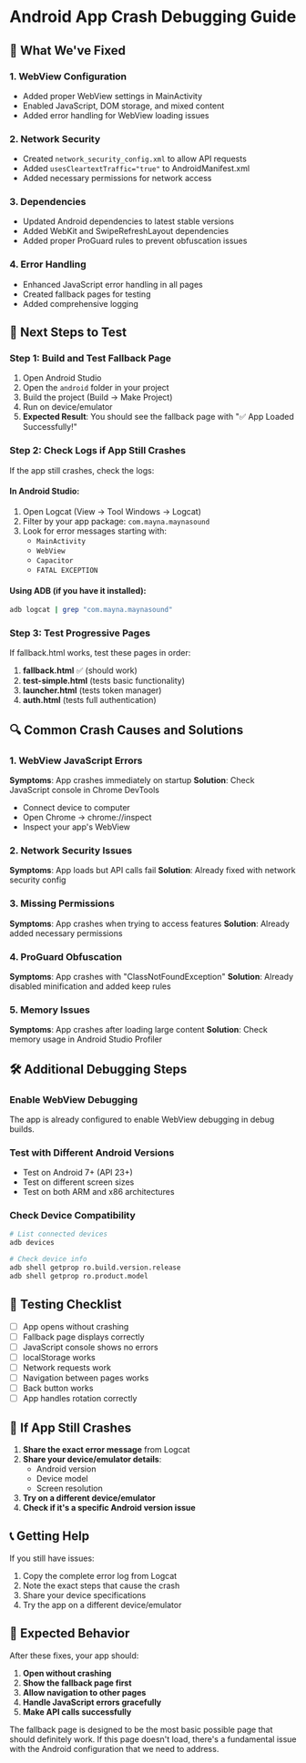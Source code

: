 # Android App Crash Debugging Guide

## 🔧 What We've Fixed

### 1. **WebView Configuration**
- Added proper WebView settings in MainActivity
- Enabled JavaScript, DOM storage, and mixed content
- Added error handling for WebView loading issues

### 2. **Network Security**
- Created `network_security_config.xml` to allow API requests
- Added `usesCleartextTraffic="true"` to AndroidManifest.xml
- Added necessary permissions for network access

### 3. **Dependencies**
- Updated Android dependencies to latest stable versions
- Added WebKit and SwipeRefreshLayout dependencies
- Added proper ProGuard rules to prevent obfuscation issues

### 4. **Error Handling**
- Enhanced JavaScript error handling in all pages
- Created fallback pages for testing
- Added comprehensive logging

## 🚀 Next Steps to Test

### Step 1: Build and Test Fallback Page
1. Open Android Studio
2. Open the `android` folder in your project
3. Build the project (Build → Make Project)
4. Run on device/emulator
5. **Expected Result**: You should see the fallback page with "✅ App Loaded Successfully!"

### Step 2: Check Logs if App Still Crashes
If the app still crashes, check the logs:

#### In Android Studio:
1. Open Logcat (View → Tool Windows → Logcat)
2. Filter by your app package: `com.mayna.maynasound`
3. Look for error messages starting with:
   - `MainActivity`
   - `WebView`
   - `Capacitor`
   - `FATAL EXCEPTION`

#### Using ADB (if you have it installed):
```bash
adb logcat | grep "com.mayna.maynasound"
```

### Step 3: Test Progressive Pages
If fallback.html works, test these pages in order:

1. **fallback.html** ✅ (should work)
2. **test-simple.html** (tests basic functionality)
3. **launcher.html** (tests token manager)
4. **auth.html** (tests full authentication)

## 🔍 Common Crash Causes and Solutions

### 1. **WebView JavaScript Errors**
**Symptoms**: App crashes immediately on startup
**Solution**: Check JavaScript console in Chrome DevTools
- Connect device to computer
- Open Chrome → chrome://inspect
- Inspect your app's WebView

### 2. **Network Security Issues**
**Symptoms**: App loads but API calls fail
**Solution**: Already fixed with network security config

### 3. **Missing Permissions**
**Symptoms**: App crashes when trying to access features
**Solution**: Already added necessary permissions

### 4. **ProGuard Obfuscation**
**Symptoms**: App crashes with "ClassNotFoundException"
**Solution**: Already disabled minification and added keep rules

### 5. **Memory Issues**
**Symptoms**: App crashes after loading large content
**Solution**: Check memory usage in Android Studio Profiler

## 🛠️ Additional Debugging Steps

### Enable WebView Debugging
The app is already configured to enable WebView debugging in debug builds.

### Test with Different Android Versions
- Test on Android 7+ (API 23+)
- Test on different screen sizes
- Test on both ARM and x86 architectures

### Check Device Compatibility
```bash
# List connected devices
adb devices

# Check device info
adb shell getprop ro.build.version.release
adb shell getprop ro.product.model
```

## 📱 Testing Checklist

- [ ] App opens without crashing
- [ ] Fallback page displays correctly
- [ ] JavaScript console shows no errors
- [ ] localStorage works
- [ ] Network requests work
- [ ] Navigation between pages works
- [ ] Back button works
- [ ] App handles rotation correctly

## 🚨 If App Still Crashes

1. **Share the exact error message** from Logcat
2. **Share your device/emulator details**:
   - Android version
   - Device model
   - Screen resolution
3. **Try on a different device/emulator**
4. **Check if it's a specific Android version issue**

## 📞 Getting Help

If you still have issues:
1. Copy the complete error log from Logcat
2. Note the exact steps that cause the crash
3. Share your device specifications
4. Try the app on a different device/emulator

## 🎯 Expected Behavior

After these fixes, your app should:
1. **Open without crashing**
2. **Show the fallback page first**
3. **Allow navigation to other pages**
4. **Handle JavaScript errors gracefully**
5. **Make API calls successfully**

The fallback page is designed to be the most basic possible page that should definitely work. If this page doesn't load, there's a fundamental issue with the Android configuration that we need to address.








